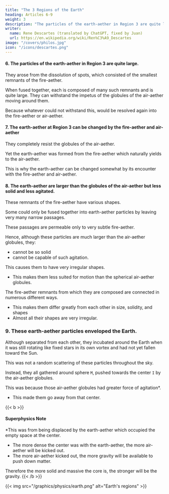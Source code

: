 ```yaml
---
title: "The 3 Regions of the Earth"
heading: Articles 6-9
weight: 3
description: "The particles of the earth-aether in Region 3 are quite large"
writer:
  name: Rene Descartes (translated by ChatGPT, fixed by Juan)
  url: https://en.wikipedia.org/wiki/Ren%C3%A9_Descartes
image: "/covers/philos.jpg"
icon: "/icons/descartes.png"
---
```





#### 6. The particles of the earth-aether in Region 3 are quite large.

They arose from the dissolution of spots, which consisted of the smallest remnants of the fire-aether. 

When fused together, each is composed of many such remnants and is quite large. They can withstand the impetus of the globules of the air-aether moving around them.

Because whatever could not withstand this, would be resolved again into the fire-aether or air-aether.


#### 7. The earth-aether at Region 3 can be changed by the fire-aether and air-aether

They completely resist the globules of the air-aether.

Yet the earth-aether was formed from the fire-aether which naturally yields to the air-aether. 

This is why the earth-aether can be changed somewhat by its encounter with the fire-aether and air-aether.




#### 8. The earth-aether are larger than the globules of the air-aether but less solid and less agitated.

These remnants of the fire-aether have various shapes. 

Some could only be fused together into earth-aether particles by leaving very many narrow passages.

These passages are permeable only to very subtle fire-aether.

Hence, although these particles are much larger than the air-aether globules, they:
- cannot be so solid
- cannot be capable of such agitation.

This causes them to have very irregular shapes.
- This makes them less suited for motion than the spherical air-aether globules. 

The fire-aether remnants from which they are composed are connected in numerous different ways.
- This makes them differ greatly from each other in size, solidity, and shapes
- Almost all their shapes are very irregular.



### 9. These earth-aether particles enveloped the Earth.

Although separated from each other, they incubated around the Earth when it was still rotating like fixed stars in its own vortex and had not yet fallen toward the Sun.

This was not a random scattering of these particles throughout the sky. 

Instead, they all gathered around sphere `M`, pushed towards the center `I` by the air-aether globules.

This was because those air-aether globules had greater force of agitation*. 
- This made them go away from that center.

{{< b >}}
#### Superphysics Note

*This was from being displaced by the earth-aether which occupied the empty space at the center. 
- The more dense the center was with the earth-aether, the more air-aether will be kicked out. 
- The more air-aether kicked out, the more gravity will be available to push down matter.

Therefore the more solid and massive the core is, the stronger will be the gravity. 
{{< /b >}}


{{< img src="/graphics/physics/earth.png" alt="Earth's regions" >}}

<!-- IX. They initially lay upon each other around the Earth. Here it should be noted that as long as the Earth, like the fixed stars, revolved in its peculiar vortex and had not yet fallen towards the Sun, these particles of the third element, which surrounded it, although separated from each other, were not scattered haphazardly through the sky, but all gathered around the sphere M (see figure on the next page), lying upon each other; because they were pushed towards the center I by the globules of the second element, which, having a greater force of agitation, tried to recede from that center." -->



